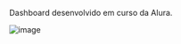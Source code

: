 Dashboard desenvolvido em curso da Alura. 

![image](https://github.com/anafabi1984/meurepositorio/assets/138622444/a2d46c77-8156-4220-9342-a0b0b123c875)
